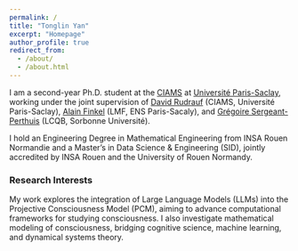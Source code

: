 ```yaml
---
permalink: /
title: "Tonglin Yan"
excerpt: "Homepage"
author_profile: true
redirect_from: 
  - /about/
  - /about.html
---
```



I am a second-year Ph.D. student at the [CIAMS](https://www.faculte-sciences-sport.universite-paris-saclay.fr/recherche/presentation-unite-de-recherche-ciams) at [Université Paris-Saclay](https://www.universite-paris-saclay.fr/), working under the joint supervision of [David Rudrauf](https://hebergement.universite-paris-saclay.fr/drproj/) (CIAMS, Université Paris-Saclay), [Alain Finkel](https://scholar.google.be/citations?user=jq7H21IAAAAJ&hl=fr) (LMF, ENS Paris-Sacaly), and [Grégoire Sergeant-Perthuis](http://gregoiresergeant-perthuis.com/index.html) (LCQB, Sorbonne Université).

I hold an Engineering Degree in Mathematical Engineering from INSA Rouen Normandie and a Master’s in Data Science & Engineering (SID), jointly accredited by INSA Rouen and the University of Rouen Normandy.

### Research Interests

My work explores the integration of Large Language Models (LLMs) into the Projective Consciousness Model (PCM), aiming to advance computational frameworks for studying consciousness. I also investigate mathematical modeling of consciousness, bridging cognitive science, machine learning, and dynamical systems theory.